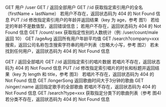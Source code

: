 GET 用户 /user
GET / 返回全部用户
GET /:id 获取指定索引用户的全名（firstName + lastName）
    若用户不存在，返回状态码为 404 的 Not Found 信息
PUT /:id 修改指定索引用户的年龄并返回结果（key 为 age，参考 图1）
    若给定的年龄不是数值型，返回错误信息；
    若用户不存在，返回状态码为 404 的 Not Found 信息
GET /count/:sex 获取指定性别的人数统计（例: /user/count/male 返回 10）
GET /ageAvg 返回所有用户年龄平均值
GET /search?company=xxx 搜索，返回公司名称包含搜索字符串的用户列表（忽略大小写，参考 图2）
    若未找到任何用户，返回状态码为 404 的 Not Found 信息


GET / 返回全部唱片
GET /:id 返回指定索引的唱片数据
    若唱片不存在，返回状态码为 404 的 Not Found 信息
PUT /:id 修改指定索引唱片的时长和标题并返回结果（key 为 length 和 title，参考 图3）
    若唱片不存在，返回状态码为 404 的 Not Found 信息
GET /longerSong 返回歌曲时间大于3分钟的歌曲
GET /singer/:name 返回指定歌手的全部歌曲
    若唱片不存在，返回状态码为 404 的 Not Found 信息
GET /search?type=xxx 获取指定分类下的歌曲列表（参考 图4)
    若分类不存在，返回状态码为 404 的 Not Found 信息
